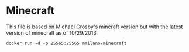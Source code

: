 Minecraft
===========

This file is based on Michael Crosby's mincraft version
but with the latest version of minecraft as of 10/29/2013.

```
docker run -d -p 25565:25565 mmilano/minecraft
```

